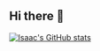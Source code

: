 ## Hi there 👋

[![Isaac's GitHub stats](https://github-readme-stats.vercel.app/api?username=IsaacMartinn)](https://github.com/anuraghazra/github-readme-stats)

<!--
**IsaacMartinn/IsaacMartinn** is a ✨ _special_ ✨ repository because its `README.md` (this file) appears on your GitHub profile.

Here are some ideas to get you started:

- 🔭 I’m currently working on ...
- 🌱 I’m currently learning ...
- 👯 I’m looking to collaborate on ...
- 🤔 I’m looking for help with ...
- 💬 Ask me about ...
- 📫 How to reach me: ...
- 😄 Pronouns: ...
- ⚡ Fun fact: ...
-->

